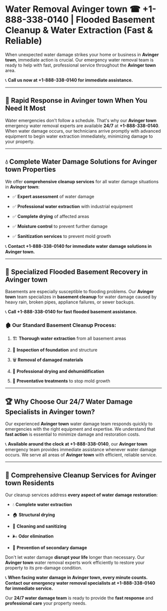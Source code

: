 # Water Removal Avinger town ☎ +1-888-338-0140 | Flooded Basement Cleanup & Water Extraction (Fast & Reliable)

When unexpected water damage strikes your home or business in **Avinger town**, immediate action is crucial. Our emergency water removal team is ready to help with fast, professional service throughout the **Avinger town** area. 

📞 **Call us now at +1-888-338-0140 for immediate assistance.**
---
## 🚀 Rapid Response in Avinger town When You Need It Most
Water emergencies don't follow a schedule. That's why our **Avinger town** emergency water removal experts are available **24/7** at **+1-888-338-0140**. When water damage occurs, our technicians arrive promptly with advanced equipment to begin water extraction immediately, minimizing damage to your property.
---
## 💧 Complete Water Damage Solutions for Avinger town Properties
We offer **comprehensive cleanup services** for all water damage situations in **Avinger town**:
- ✅ **Expert assessment** of water damage  
- ✅ **Professional water extraction** with industrial equipment  
- ✅ **Complete drying** of affected areas  
- ✅ **Moisture control** to prevent further damage  
- ✅ **Sanitization services** to prevent mold growth  
📞 **Contact +1-888-338-0140 for immediate water damage solutions in Avinger town.**
---
## 🌊 Specialized Flooded Basement Recovery in Avinger town
Basements are especially susceptible to flooding problems. Our **Avinger town** team specializes in **basement cleanup** for water damage caused by heavy rain, broken pipes, appliance failures, or sewer backups. 
📞 **Call +1-888-338-0140 for fast flooded basement assistance.**
### 🏚️ Our Standard Basement Cleanup Process:
1. 🏗️ **Thorough water extraction** from all basement areas  
2. 🔎 **Inspection of foundation** and structure  
3. 🗑️ **Removal of damaged materials**  
4. 💨 **Professional drying and dehumidification**  
5. 🚫 **Preventative treatments** to stop mold growth  
---
## 🏆 Why Choose Our 24/7 Water Damage Specialists in Avinger town?
Our experienced **Avinger town** water damage team responds quickly to emergencies with the right equipment and expertise. We understand that **fast action** is essential to minimize damage and restoration costs.
📞 **Available around the clock at +1-888-338-0140**, our **Avinger town** emergency team provides immediate assistance whenever water damage occurs. We serve all areas of **Avinger town** with efficient, reliable service.
---
## 🧹 Comprehensive Cleanup Services for Avinger town Residents
Our cleanup services address **every aspect of water damage restoration**:
- 💧 **Complete water extraction**  
- 🏠 **Structural drying**  
- 🧼 **Cleaning and sanitizing**  
- 🌬️ **Odor elimination**  
- 🚫 **Prevention of secondary damage**  
Don't let water damage **disrupt your life** longer than necessary. Our **Avinger town** water removal experts work efficiently to restore your property to its pre-damage condition.
📞 **When facing water damage in Avinger town, every minute counts. Contact our emergency water removal specialists at +1-888-338-0140 for immediate service.**
Our **24/7 water damage team** is ready to provide the **fast response** and **professional care** your property needs.
